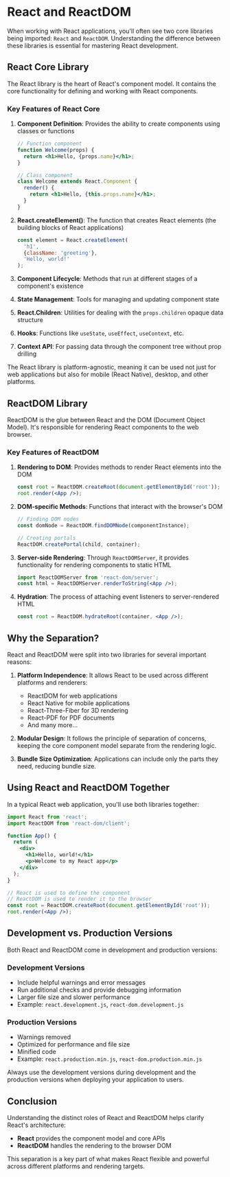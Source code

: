 # React and ReactDOM

When working with React applications, you'll often see two core libraries being imported: `React` and `ReactDOM`. Understanding the difference between these libraries is essential for mastering React development.

## React Core Library

The React library is the heart of React's component model. It contains the core functionality for defining and working with React components.

### Key Features of React Core

1. **Component Definition**: Provides the ability to create components using classes or functions
   ```jsx
   // Function component
   function Welcome(props) {
     return <h1>Hello, {props.name}</h1>;
   }
   
   // Class component
   class Welcome extends React.Component {
     render() {
       return <h1>Hello, {this.props.name}</h1>;
     }
   }
   ```

2. **React.createElement()**: The function that creates React elements (the building blocks of React applications)
   ```jsx
   const element = React.createElement(
     'h1',
     {className: 'greeting'},
     'Hello, world!'
   );
   ```

3. **Component Lifecycle**: Methods that run at different stages of a component's existence

4. **State Management**: Tools for managing and updating component state

5. **React.Children**: Utilities for dealing with the `props.children` opaque data structure

6. **Hooks**: Functions like `useState`, `useEffect`, `useContext`, etc.

7. **Context API**: For passing data through the component tree without prop drilling

The React library is platform-agnostic, meaning it can be used not just for web applications but also for mobile (React Native), desktop, and other platforms.

## ReactDOM Library

ReactDOM is the glue between React and the DOM (Document Object Model). It's responsible for rendering React components to the web browser.

### Key Features of ReactDOM

1. **Rendering to DOM**: Provides methods to render React elements into the DOM
   ```jsx
   const root = ReactDOM.createRoot(document.getElementById('root'));
   root.render(<App />);
   ```

2. **DOM-specific Methods**: Functions that interact with the browser's DOM
   ```jsx
   // Finding DOM nodes
   const domNode = ReactDOM.findDOMNode(componentInstance);
   
   // Creating portals
   ReactDOM.createPortal(child, container);
   ```

3. **Server-side Rendering**: Through `ReactDOMServer`, it provides functionality for rendering components to static HTML
   ```jsx
   import ReactDOMServer from 'react-dom/server';
   const html = ReactDOMServer.renderToString(<App />);
   ```

4. **Hydration**: The process of attaching event listeners to server-rendered HTML
   ```jsx
   const root = ReactDOM.hydrateRoot(container, <App />);
   ```

## Why the Separation?

React and ReactDOM were split into two libraries for several important reasons:

1. **Platform Independence**: It allows React to be used across different platforms and renderers:
   - ReactDOM for web applications
   - React Native for mobile applications
   - React-Three-Fiber for 3D rendering
   - React-PDF for PDF documents
   - And many more...

2. **Modular Design**: It follows the principle of separation of concerns, keeping the core component model separate from the rendering logic.

3. **Bundle Size Optimization**: Applications can include only the parts they need, reducing bundle size.

## Using React and ReactDOM Together

In a typical React web application, you'll use both libraries together:

```jsx
import React from 'react';
import ReactDOM from 'react-dom/client';

function App() {
  return (
    <div>
      <h1>Hello, world!</h1>
      <p>Welcome to my React app</p>
    </div>
  );
}

// React is used to define the component
// ReactDOM is used to render it to the browser
const root = ReactDOM.createRoot(document.getElementById('root'));
root.render(<App />);
```

## Development vs. Production Versions

Both React and ReactDOM come in development and production versions:

### Development Versions
- Include helpful warnings and error messages
- Run additional checks and provide debugging information
- Larger file size and slower performance
- Example: `react.development.js`, `react-dom.development.js`

### Production Versions
- Warnings removed
- Optimized for performance and file size
- Minified code
- Example: `react.production.min.js`, `react-dom.production.min.js`

Always use the development versions during development and the production versions when deploying your application to users.

## Conclusion

Understanding the distinct roles of React and ReactDOM helps clarify React's architecture:

- **React** provides the component model and core APIs
- **ReactDOM** handles the rendering to the browser DOM

This separation is a key part of what makes React flexible and powerful across different platforms and rendering targets.
